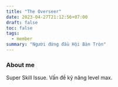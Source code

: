 ```yaml
---
title: "The Overseer"
date: 2023-04-27T21:12:56+07:00
draft: false
toc: false
tags:
  - member
summary: "Người đứng đầu Hội Bàn Tròn"
---
```


### About me

Super Skill Issue. Vấn đề kỹ năng level max.